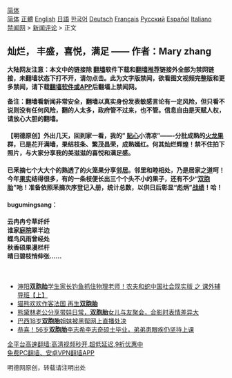  <!-- 面包屑导航 --> <div class="breadcrumb"><!-- GTranslate: https://gtranslate.io/ -->  <div class="switcher notranslate">  <div class="selected">  <a href="#" onclick="return false;"> 简体</a>  </div>  <div class="option">  <a href="https://www.bannedbook.org" onclick="doGTranslate('zh-CN|zh-CN');jQuery('div.switcher div.selected a').html(jQuery(this).html());return false;" title="简体中文" class="nturl selected"> 简体</a>  <a href="https://www.bannedbook.org/zh-tw/" onclick="doGTranslate('zh-CN|zh-TW');jQuery('div.switcher div.selected a').html(jQuery(this).html());return false;" title="繁體中文" class="nturl"> 正體</a>  <a href="https://www.bannedbook.org/en/" onclick="doGTranslate('zh-CN|en');jQuery('div.switcher div.selected a').html(jQuery(this).html());return false;" title="English" class="nturl"> English</a>  <a href="https://www.bannedbook.org/ja/" onclick="doGTranslate('zh-CN|ja');jQuery('div.switcher div.selected a').html(jQuery(this).html());return false;" title="日本語" class="nturl"> 日語</a>  <a href="https://www.bannedbook.org/ko/" onclick="doGTranslate('zh-CN|ko');jQuery('div.switcher div.selected a').html(jQuery(this).html());return false;" title="한국어" class="nturl"> 한국어</a>  <a href="https://www.bannedbook.org/de/" onclick="doGTranslate('zh-CN|de');jQuery('div.switcher div.selected a').html(jQuery(this).html());return false;" title="Deutsch" class="nturl"> Deutsch</a>  <a href="https://www.bannedbook.org/fr/" onclick="doGTranslate('zh-CN|fr');jQuery('div.switcher div.selected a').html(jQuery(this).html());return false;" title="Français" class="nturl"> Français</a>  <a href="https://www.bannedbook.org/ru/" onclick="doGTranslate('zh-CN|ru');jQuery('div.switcher div.selected a').html(jQuery(this).html());return false;" title="Русский" class="nturl"> Русский</a>  <a href="https://www.bannedbook.org/es/" onclick="doGTranslate('zh-CN|es');jQuery('div.switcher div.selected a').html(jQuery(this).html());return false;" title="Español" class="nturl"> Español</a>  <a href="https://www.bannedbook.org/it/" onclick="doGTranslate('zh-CN|it');jQuery('div.switcher div.selected a').html(jQuery(this).html());return false;" title="Italiano" class="nturl"> Italiano</a>  </div>  </div>      <div class='breadcrumb-sub'><!-- Breadcrumb NavXT 6.3.0 --> <a href="https://www.bannedbook.org/" class="home">禁闻网</a> &gt; <a href="https://www.bannedbook.org/bnews/comments/" class="category">新闻评论</a> &gt; 正文</div></div><h2>灿烂， 丰盛，喜悦，满足 —— 作者：Mary zhang</h2> <p class="notice"><b>大陆网友注意：本文中的链接除 <a href="https://github.com/bannedbook/fanqiang" >翻墙</a>软件下载和<a href="https://github.com/killgcd/justmysocks/blob/master/README.md">翻墙推荐</a>链接外全部为禁网链接，未翻墙状态下打不开，请勿点击。此为文字版禁闻，欲看图文视频完整版和更多禁闻，请下载<a href="https://github.com/bannedbook/fanqiang">翻墙软件或APP</a>后翻墙上禁闻网。</p><p>备注：翻墙看新闻非常安全，翻墙以真实身份发表敏感言论有一定风险，但只看不说则没有任何风险，翻的人太多，政府管不过来，也不管。信息自由是天赋人权，请放心大胆的翻墙。</b></p>  <div class="entry"> <p>              <a href="https://i1.wp.com/upload-images-bucket-v64rleca837do.s3.eu-west-1.amazonaws.com/wp-content/uploads/2021/08/21050639/nona_1629486275641085-1.jpg?fit=1024%2C768&#038;ssl=1" data-caption=""></a>                            </p> <h4>【明德原创】外出几天，回到家一看，我的” <a href="https://www.bannedbook.org/bnews/tag/%E8%B4%B4%E5%BF%83/" class="st_tag internal_tag" rel="tag" title="标签 贴心 下的日志">贴心</a>小清凉”——-分批成熟的<a href="https://www.bannedbook.org/bnews/tag/%E7%81%AB%E9%BE%99%E6%9E%9C/" class="st_tag internal_tag" rel="tag" title="标签 火龙果 下的日志">火龙果</a>群，已是花开满墙，果结枝条、繁茂昌荣，成熟嫣红。何其灿烂辉煌！禁不住拍下照片，与大家分享我的美滋滋的喜悦和满足感。</h4> <h4>已釆摘七个大大个的熟透了的火笼果分享<a href="https://www.bannedbook.org/bnews/tag/%e9%82%bb%e5%b1%85/" class="st_tag internal_tag" rel="tag" title="标签 邻居 下的日志">邻居</a>。邻里和睦相处，乃是居家之道呵！<br /> 今年<a href="https://www.bannedbook.org/bnews/tag/%E6%9E%9C%E5%AE%9E/" class="st_tag internal_tag" rel="tag" title="标签 果实 下的日志">果实</a>结得很多，有的一条枝便长出三个个头不小的果子，还有不少“<a href="https://www.bannedbook.org/bnews/tag/%e5%8f%8c%e8%83%9e%e8%83%8e/" class="st_tag internal_tag" rel="tag" title="标签 双胞胎 下的日志">双胞胎</a>”吔！准备依照釆摘次序登记入册，统计总数，以供日后彰显“彪炳”<a href="https://www.bannedbook.org/bnews/tag/%E6%88%98%E7%BB%A9/" class="st_tag internal_tag" rel="tag" title="标签 战绩 下的日志">战绩</a>！哈！</h4> <p></p> <p></p>  <p></p> <p></p> <p></p>  <p></p> <p></p> <p></p>  <p></p> <h4>bugumingsang：</h4> <h4>云冉冉兮草纤纤<br /> 谁家<a href="https://www.bannedbook.org/bnews/tag/%E5%BA%AD%E9%99%A2/" class="st_tag internal_tag" rel="tag" title="标签 庭院 下的日志">庭院</a>翠半边<br /> 蝶鸟风雨曾经处<br /> 秋香硕果漫栏杆<br /> 晴日碧枝悄伸张&#8230;&#8230;</h4> <p>&nbsp;</p> <ul class='op-related-articles' title='相关阅读'> <li><a href='https://www.bannedbook.org/bnews/bannedvideo/20210809/1602923.html' target='_blank'>渖阳<b>双胞胎</b>学生家长钓鱼抓住物理老师！农夫和蛇中国社会现实版 之 课外辅导班【上】</a></li> <li><a href='https://www.bannedbook.org/bnews/baitai/20210803/1599344.html' target='_blank'>猫熊欢欢作客法国 再生<b>双胞胎</b></a></li> <li><a href='https://www.bannedbook.org/bnews/yule/20210726/1594301.html' target='_blank'>熊黛林老公分享带娃日常，<b>双胞胎</b>女儿与友聚会，合影时表情差异大</a></li> <li><a href='https://www.bannedbook.org/bnews/baitai/20210725/1593811.html' target='_blank'>巴西18岁<b>双胞胎</b>姐妹被黑帮网上直播处决</a></li> <li><a href='https://www.bannedbook.org/bnews/yule/20210722/1591639.html' target='_blank'>恭喜！56岁<b>双胞胎</b>李志希李志奇硕士毕业，弟弟患眼疾仍坚持上课</a></li> </ul> <p class="texttj"> <a href="https://github.com/bannedbook/fanqiang/wiki/V2ray%E6%9C%BA%E5%9C%BA" target="_blank">全平台高速翻墙:高清视频秒开,超低延迟,9折优惠中</a><br/> <a href="https://github.com/bannedbook/fanqiang/wiki/%E7%A6%81%E9%97%BB%E7%BD%91%E5%AE%89%E5%8D%93%E7%BF%BB%E5%A2%99%E6%96%B0%E9%97%BBAPP" target="_blank">免费PC翻墙、安卓VPN翻墙APP</a></p> <p>明德网原创，转载请注明出处</p><a name='sharetosocial'></a>  <div style="margin-bottom:5px;padding-bottom:5px;clear:both"> <div id="archive-pix-1" class="banner-ads"> <!-- AuctionX Display platform tag START --> <div id="26318x728x90x621x_ADSLOT2" clicktrack="%%CLICK_URL_ESC%%"></div> <!-- AuctionX Display platform tag END --> </div> <div id="archive-pix-2" class="banner-ads"> <!-- AuctionX Display platform tag START --> <div id="26315x300x250x621x_ADSLOT2" clicktrack="%%CLICK_URL_ESC%%"></div> <!-- AuctionX Display platform tag END --> </div> </div>  <div id="archive-pix-1" class="banner-ads"> <!-- AuctionX Display platform tag START --> <div id="26318x728x90x621x_ADSLOT3" clicktrack="%%CLICK_URL_ESC%%"></div> <!-- AuctionX Display platform tag END --> </div> </div><!--END ENTRY--> 